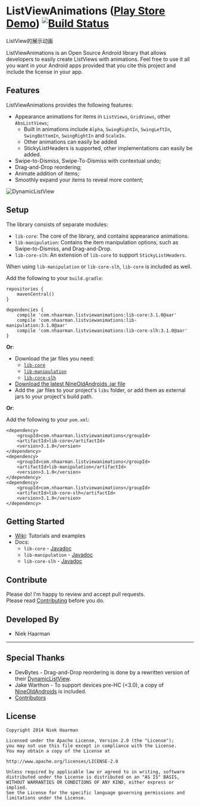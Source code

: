 ListViewAnimations ([Play Store Demo][1]) [![Build Status](https://travis-ci.org/nhaarman/ListViewAnimations.svg?branch=master)](https://travis-ci.org/nhaarman/ListViewAnimations)
===========

ListView的展示动画

ListViewAnimations is an Open Source Android library that allows developers to easily create ListViews with animations.
Feel free to use it all you want in your Android apps provided that you cite this project and include the license in your app.

Features
-----
ListViewAnimations provides the following features:
* Appearance animations for items in `ListViews`, `GridViews`, other `AbsListViews`;
    * Built in animations include `Alpha`, `SwingRightIn`, `SwingLeftIn`, `SwingBottomIn`, `SwingRightIn` and `ScaleIn`.
	* Other animations can easily be added
    * StickyListHeaders is supported, other implementations can easily be added.
* Swipe-to-Dismiss, Swipe-To-Dismiss with contextual undo;
* Drag-and-Drop reordering;
* Animate addition of items;
* Smoothly expand your items to reveal more content;

![](https://raw.githubusercontent.com/nhaarman/ListViewAnimations/gh-pages/images/dynamiclistview.gif "DynamicListView")

Setup
-----

The library consists of separate modules:

* `lib-core`: The core of the library, and contains appearance animations.
* `lib-manipulation`: Contains the item manipulation options, such as Swipe-to-Dismiss, and Drag-and-Drop.
* `lib-core-slh`: An extension of `lib-core` to support `StickyListHeaders`.

When using `lib-manipulation` or `lib-core-slh`, `lib-core` is included as well.

Add the following to your `build.gradle`:

	repositories {
		mavenCentral()
	}
	
	dependencies {
		compile 'com.nhaarman.listviewanimations:lib-core:3.1.0@aar'
		compile 'com.nhaarman.listviewanimations:lib-manipulation:3.1.0@aar'
		compile 'com.nhaarman.listviewanimations:lib-core-slh:3.1.0@aar'
	}

**Or**:

* Download the jar files you need:
    * [`lib-core`][8]
    * [`lib-manipulation`][9]
    * [`lib-core-slh`][10]
* [Download the latest NineOldAndroids .jar file][6]
* Add the .jar files to your project's `libs` folder, or add them as external jars to your project's build path.

**Or**:

Add the following to your `pom.xml`:

	<dependency>
		<groupId>com.nhaarman.listviewanimations</groupId>
		<artifactId>lib-core</artifactId>
		<version>3.1.0</version>
	</dependency>
	<dependency>
		<groupId>com.nhaarman.listviewanimations</groupId>
		<artifactId>lib-manipulation</artifactId>
		<version>3.1.0</version>
	</dependency>
	<dependency>
		<groupId>com.nhaarman.listviewanimations</groupId>
		<artifactId>lib-core-slh</artifactId>
		<version>3.1.0</version>
	</dependency>


Getting Started
-----

* [Wiki][11]: Tutorials and examples
* Docs:
    * `lib-core` - [Javadoc][12]
    * `lib-manipulation` - [Javadoc][13]
    * `lib-core-slh` - [Javadoc][14]

Contribute
-----
Please do! I'm happy to review and accept pull requests.  
Please read [Contributing](https://github.com/nhaarman/ListViewAnimations/blob/master/CONTRIBUTING.md) before you do.

Developed By
-----
* Niek Haarman

***

Special Thanks
-----
* DevBytes - Drag-and-Drop reordering is done by a rewritten version of their [DynamicListView][5].
* Jake Warthon - To support devices pre-HC (<3.0), a copy of [NineOldAndroids][2] is included.
* [Contributors][7]

License
-----

	Copyright 2014 Niek Haarman

	Licensed under the Apache License, Version 2.0 (the "License");
	you may not use this file except in compliance with the License.
	You may obtain a copy of the License at

	http://www.apache.org/licenses/LICENSE-2.0

	Unless required by applicable law or agreed to in writing, software
	distributed under the License is distributed on an "AS IS" BASIS,
	WITHOUT WARRANTIES OR CONDITIONS OF ANY KIND, either express or implied.
	See the License for the specific language governing permissions and
	limitations under the License.

 [1]: https://play.google.com/store/apps/details?id=com.haarman.listviewanimations
 [2]: http://nineoldandroids.com/
 [3]: http://en.wikipedia.org/wiki/Decorator_pattern
 [5]: http://youtu.be/_BZIvjMgH-Q
 [6]: https://github.com/JakeWharton/NineOldAndroids/downloads
 [7]: https://github.com/nhaarman/ListViewAnimations/graphs/contributors
 [8]: https://github.com/nhaarman/ListViewAnimations/releases/download/3.1.0/listviewanimations_lib-core_3.1.0.jar
 [9]: https://github.com/nhaarman/ListViewAnimations/releases/download/3.1.0/listviewanimations_lib-manipulation_3.1.0.jar
 [10]: https://github.com/nhaarman/ListViewAnimations/releases/download/3.1.0/listviewanimations_lib-core-slh_3.1.0.jar
 [11]: https://github.com/nhaarman/ListViewAnimations/wiki
 [12]: http://nhaarman.github.io/ListViewAnimations/javadoc/3.1.0/lib-core
 [13]: http://nhaarman.github.io/ListViewAnimations/javadoc/3.1.0/lib-manipulation
 [14]: http://nhaarman.github.io/ListViewAnimations/javadoc/3.1.0/lib-core-slh

